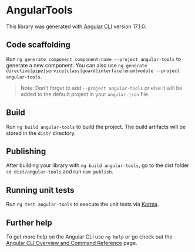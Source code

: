 # AngularTools

This library was generated with [Angular CLI](https://github.com/angular/angular-cli) version 17.1.0.

## Code scaffolding

Run `ng generate component component-name --project angular-tools` to generate a new component. You can also use `ng generate directive|pipe|service|class|guard|interface|enum|module --project angular-tools`.
> Note: Don't forget to add `--project angular-tools` or else it will be added to the default project in your `angular.json` file. 

## Build

Run `ng build angular-tools` to build the project. The build artifacts will be stored in the `dist/` directory.

## Publishing

After building your library with `ng build angular-tools`, go to the dist folder `cd dist/angular-tools` and run `npm publish`.

## Running unit tests

Run `ng test angular-tools` to execute the unit tests via [Karma](https://karma-runner.github.io).

## Further help

To get more help on the Angular CLI use `ng help` or go check out the [Angular CLI Overview and Command Reference](https://angular.io/cli) page.
